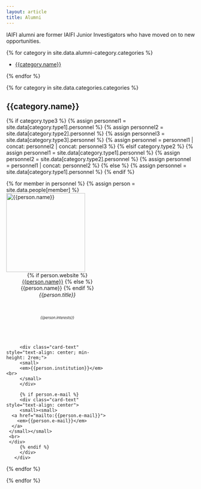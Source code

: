 ```yaml
---
layout: article
title: Alumni
---
```



IAIFI alumni are former IAIFI Junior Investigators who have moved on to new opportunities.  

{% for category in site.data.alumni-category.categories  %}

  * [{{category.name}}](#{{category.anchor}})

{% endfor %}

{% for category in site.data.categories.categories  %}

## {{category.name}}

{% if category.type3 %}
{% assign personnel1 = site.data[category.type1].personnel %}
{% assign personnel2 = site.data[category.type2].personnel %}
{% assign personnel3 = site.data[category.type3].personnel %}
{% assign personnel = personnel1 | concat: personnel2 | concat: personnel3 %}
{% elsif category.type2 %}
{% assign personnel1 = site.data[category.type1].personnel %}
{% assign personnel2 = site.data[category.type2].personnel %}
{% assign personnel = personnel1 | concat: personnel2 %}
{% else %}
{% assign personnel = site.data[category.type1].personnel %}
{% endif %}

<div class="card-columns">
  <!--<div class="row">-->
  {% for member in personnel  %}
     {% assign person = site.data.people[member] %}
     <div class="card" style="width: 17rem; height: 27rem; justify-content: center;">
         <img class="my-card-img-top" src="{{person.photo}}" alt="{{person.name}}" height="210rem" style="object-fit: cover;">
         <div class="card-body d-flex flex-column">
         <div class="card-text" style="text-align: center; min-height: 2rem;">
         {% if person.website %}
         <a href="{{person.website}}">{{person.name}}</a>
         {% else %}
         {{person.name}}
         {% endif %}
         </div>
         <div class="card-text" style="text-align: center; min-height: 4rem; line-height: 140%">
         <em> {{person.title}} </em> <br>
         </div>
         <div class="card-text" style="text-align: center; min-height: 4rem; line-height: 100%">
         <small>
   <small>
         <em> {{person.interests}} </em> <br>
         </small>
         </small>
         </div>

         <div class="card-text" style="text-align: center; min-height: 2rem;">
         <small>
         <em>{{person.institution}}</em><br>
         </small>
         </div>

         {% if person.e-mail %}
         <div class="card-text" style="text-align: center">
         <small><small>
      <a href="mailto:{{person.e-mail}}">
        <em>{{person.e-mail}}</em>
      </a>
     </small></small>
     <br>
     </div>
         {% endif %}
         </div>
       </div>
  {% endfor %}
  <!--
  </div>
<br> -->
</div>

{% endfor %}
